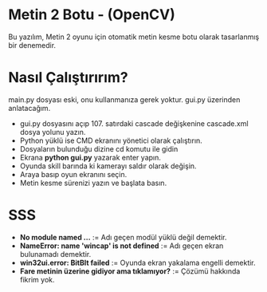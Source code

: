 # Metin 2 Botu - (OpenCV)

Bu yazılım, Metin 2 oyunu için otomatik metin kesme botu olarak tasarlanmış bir denemedir.

# Nasıl Çalıştırırım?
main.py dosyası eski, onu kullanmanıza gerek yoktur. gui.py üzerinden anlatacağım.

* gui.py dosyasını açıp 107. satırdaki cascade değişkenine cascade.xml dosya yolunu yazın.
* Python yüklü ise CMD ekranını yönetici olarak çalıştırın.
* Dosyaların bulunduğu dizine cd komutu ile gidin
* Ekrana **python gui.py** yazarak enter yapın.
* Oyunda skill barında ki kamerayı saldır olarak değişin.
* Araya basıp oyun ekranını seçin.
* Metin kesme sürenizi yazın ve başlata basın.

# SSS
* **No module named ...** := Adı geçen modül yüklü değil demektir.
* **NameError: name 'wincap' is not defined** := Adı geçen ekran bulunamadı demektir.
* **win32ui.error: BitBlt failed** := Oyunda ekran yakalama engelli demektir.
* **Fare metinin üzerine gidiyor ama tıklamıyor?** := Çözümü hakkında fikrim yok.